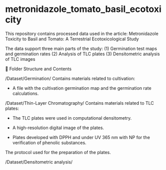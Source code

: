 # metronidazole_tomato_basil_ecotoxicity
This repository contains processed data used in the article: Metronidazole Toxicity to Basil and Tomato: A Terrestrial Ecotoxicological Study 

The data support three main parts of the study:
(1) Germination test maps and germination rates
(2) Analysis of TLC plates
(3) Densitometric analysis of TLC images


📂 Folder Structure and Contents

/Dataset/Germination/
Contains materials related to cultivation:
 - A file with the cultivation germination map and the germination rate calculations.

/Dataset/Thin-Layer Chromatography/
Contains materials related to TLC plates:

- The TLC plates were used in computational densitometry.

- A high-resolution digital image of the plates.

- Plates developed with DPPH and under UV 365 nm with NP for the verification of phenolic substances.

The protocol used for the preparation of the plates.

/Dataset/Densitometric analysis/
